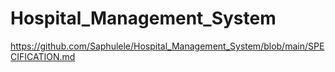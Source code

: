 # Hospital_Management_System

https://github.com/Saphulele/Hospital_Management_System/blob/main/SPECIFICATION.md
